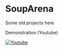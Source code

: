 # SoupArena

Some old projects here

Demonstration (Youtube)

[![Youtube](https://img.youtube.com/vi/IwMnV10wvYE/0.jpg)](https://www.youtube.com/watch?v=IwMnV10wvYE)
